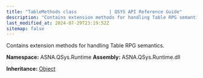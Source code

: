 ```yaml
---
title: "TableMethods class            | QSYS API Reference Guide"
description: "Contains extension methods for handling Table RPG semantics. "
last_modified_at: 2024-07-29T23:19:52Z
sitemap: false
---
```


Contains extension methods for handling Table RPG semantics.

**Namespace:** ASNA.QSys.Runtime
**Assembly:** ASNA.QSys.Runtime.dll

**Inheritance:** [Object](https://docs.microsoft.com/en-us/dotnet/api/system.object)
<br>
<br>
